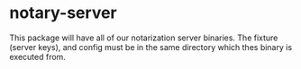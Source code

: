 # notary-server
This package will have all of our notarization server binaries. 
The fixture (server keys), and config must be in the same directory which thes binary is executed from.